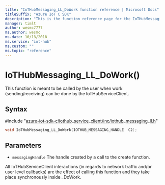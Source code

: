 ```yaml
---                             
title: "IoTHubMessaging_LL_DoWork function reference | Microsoft Docs" 
titleSuffix: "Azure IoT C SDK"            
description: "This is the function reference page for the IoTHubMessaging_LL_DoWork() function in the Azure IoT C SDK. This SDK is used with Azure IoT Hub and Azure IoT Hub Device Provisioning Service"            
manager: timlt                 
author: wesmc7777              
ms.author: wesmc               
ms.date: 10/18/2018                    
ms.service: "iot-hub"             
ms.custom: ""                
ms.topic: "reference"        
---                            
```


# IoTHubMessaging_LL_DoWork()

This function is meant to be called by the user when work (sending/receiving) can be done by the IoTHubServiceClient.

## Syntax

\#include "[azure-iot-sdk-c/iothub_service_client/inc/iothub_messaging_ll.h](../iothub-messaging-ll-h.md)"  
```C
void IoTHubMessaging_LL_DoWork(IOTHUB_MESSAGING_HANDLE  C2);
```

## Parameters
* `messagingHandle` The handle created by a call to the create function.

All IoTHubServiceClient interactions (in regards to network traffic and/or user level callbacks) are the effect of calling this function and they take place synchronously inside _DoWork.

